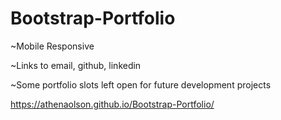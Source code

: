 # Bootstrap-Portfolio

~Mobile Responsive

~Links to email, github, linkedin

~Some portfolio slots left open for future development projects

https://athenaolson.github.io/Bootstrap-Portfolio/
